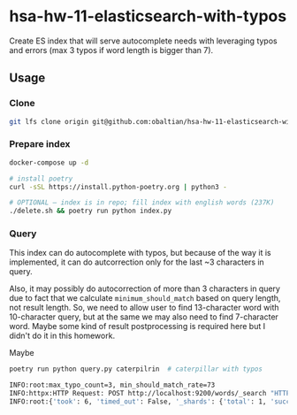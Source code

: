 # hsa-hw-11-elasticsearch-with-typos

Create ES index that will serve autocomplete needs with leveraging typos and errors (max 3 typos if word length is bigger than 7).

## Usage

### Clone

```sh
git lfs clone origin git@github.com:obaltian/hsa-hw-11-elasticsearch-with-typos.git
```

### Prepare index

```sh
docker-compose up -d

# install poetry
curl -sSL https://install.python-poetry.org | python3 -

# OPTIONAL – index is in repo; fill index with english words (237K)
./delete.sh && poetry run python index.py
```

### Query

This index can do autocomplete with typos, but because of the way it is implemented,
it can do autcorrection only for the last ~3 characters in query.

Also, it may possibly do autocorrection of more than 3 characters in query
due to fact that we calculate `minimum_should_match` based on query length, not result length.
So, we need to allow user to find 13-character word with 10-character query, but at the
same we may also need to find 7-character word. Maybe some kind of result postprocessing
is required here but I didn't do it in this homework.

Maybe

```sh
poetry run python query.py caterpilrin  # caterpillar with typos

INFO:root:max_typo_count=3, min_should_match_rate=73
INFO:httpx:HTTP Request: POST http://localhost:9200/words/_search "HTTP/1.1 200 OK"
INFO:root:{'took': 6, 'timed_out': False, '_shards': {'total': 1, 'successful': 1, 'skipped': 0, 'failed': 0}, 'hits': {'total': {'value': 2, 'relation': 'eq'}, 'max_score': 56.557564, 'hits': [{'_index': 'words', '_type': '_doc', '_id': '31642', '_score': 56.557564, '_source': {'word_len': 11, 'word': 'caterpillar'}}, {'_index': 'words', '_type': '_doc', '_id': '31643', '_score': 52.321903, '_source': {'word_len': 13, 'word': 'caterpillared'}}]}}
```
